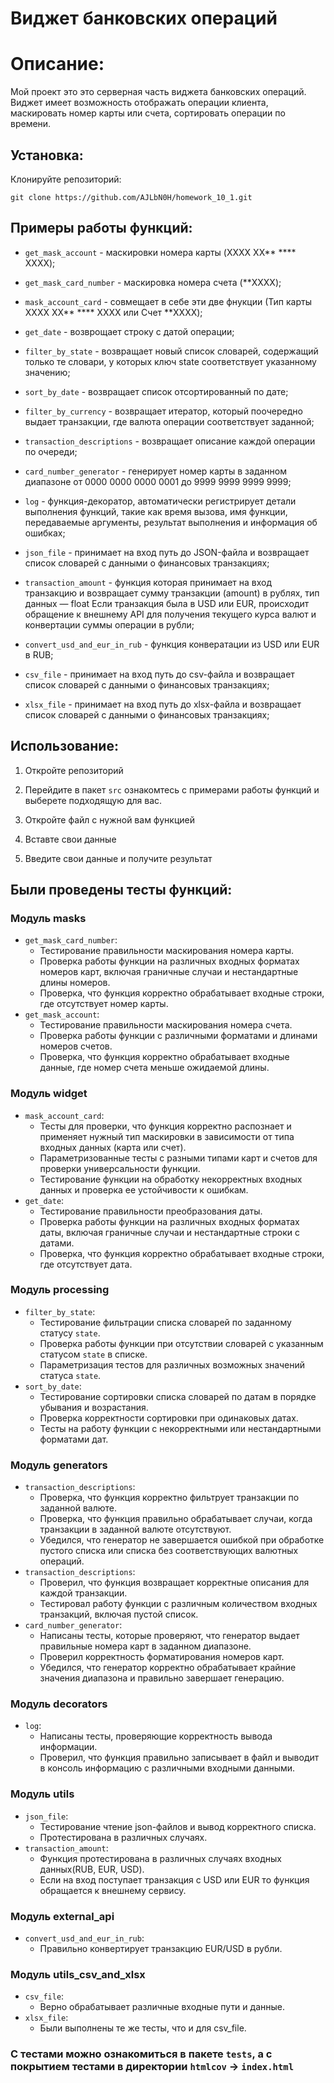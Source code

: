 # Виджет банковских операций

# Описание:

Мой проект это это серверная часть виджета банковских операций. Виджет имеет возможность отображать операции клиента, маскировать номер карты или счета, сортировать операции по времени.

## Установка:

Клонируйте репозиторий:
```
git clone https://github.com/AJLbN0H/homework_10_1.git
```

## Примеры работы функций:

* ```get_mask_account``` - маскировки номера карты (XXXX XX** **** XXXX);


* ```get_mask_card_number``` - маскировка номера счета (**XXXX);


* ```mask_account_card``` - совмещает в себе эти две фнукции (Тип карты XXXX XX** **** XXXX или Счет **XXXX);


* ```get_date``` - возврощает строку с датой операции;


* ```filter_by_state``` - возвращает новый список словарей, содержащий только те словари, у которых ключ state соответствует указанному значению;


* ```sort_by_date``` - возвращает список отсортированный по дате;


* ```filter_by_currency``` - возвращает итератор, который поочередно выдает транзакции, где валюта операции соответствует заданной;


* ```transaction_descriptions``` - возвращает описание каждой операции по очереди;


* ```card_number_generator``` - генерирует номер карты в заданном диапазоне от 0000 0000 0000 0001 до 9999 9999 9999 9999;


* ```log``` - функция-декоратор, автоматически регистрирует детали выполнения функций, такие как время вызова, имя функции, передаваемые аргументы, результат выполнения и информация об ошибках;


* ```json_file``` - принимает на вход путь до JSON-файла и возвращает список словарей с данными о финансовых транзакциях;


* ```transaction_amount``` - функция которая принимает на вход транзакцию и возвращает сумму транзакции (amount) в рублях, тип данных — float Если транзакция была в USD или EUR, происходит обращение к внешнему API для получения текущего курса валют и конвертации суммы операции в рубли;


* ```convert_usd_and_eur_in_rub``` - функция конвератации из USD или EUR в RUB;


* ```csv_file``` - принимает на вход путь до csv-файла и возвращает список словарей с данными о финансовых транзакциях;


* ```xlsx_file``` - принимает на вход путь до xlsx-файла и возвращает список словарей с данными о финансовых транзакциях;

## Использование:

1. Откройте репозиторий


2. Перейдите в пакет ```src``` ознакомтесь с примерами работы функций и выберете подходящую для вас.


3. Откройте файл с нужной вам функцией


4. Вставте свои данные


5. Введите свои данные и получите результат

## Были проведены тесты функций:

### Модуль masks
* ```get_mask_card_number```:
  * Тестирование правильности маскирования номера карты.
  * Проверка работы функции на различных входных форматах номеров карт, включая граничные случаи и нестандартные длины номеров.
  * Проверка, что функция корректно обрабатывает входные строки, где отсутствует номер карты.
* ```get_mask_account```:
  * Тестирование правильности маскирования номера счета.
  * Проверка работы функции с различными форматами и длинами номеров счетов.
  * Проверка, что функция корректно обрабатывает входные данные, где номер счета меньше ожидаемой длины.

### Модуль widget
* ```mask_account_card```:
  * Тесты для проверки, что функция корректно распознает и применяет нужный тип маскировки в зависимости от типа входных данных (карта или счет).
  * Параметризованные тесты с разными типами карт и счетов для проверки универсальности функции.
  * Тестирование функции на обработку некорректных входных данных и проверка ее устойчивости к ошибкам.
* ```get_date```:
  * Тестирование правильности преобразования даты.
  * Проверка работы функции на различных входных форматах даты, включая граничные случаи и нестандартные строки с датами.
  * Проверка, что функция корректно обрабатывает входные строки, где отсутствует дата.

### Модуль processing
* ```filter_by_state```:
  * Тестирование фильтрации списка словарей по заданному статусу ```state```.
  * Проверка работы функции при отсутствии словарей с указанным статусом ```state``` в списке.
  * Параметризация тестов для различных возможных значений статуса ```state```.
* ```sort_by_date```:
  * Тестирование сортировки списка словарей по датам в порядке убывания и возрастания.
  * Проверка корректности сортировки при одинаковых датах.
  * Тесты на работу функции с некорректными или нестандартными форматами дат.

### Модуль generators
* ```transaction_descriptions```:
  * Проверка, что функция корректно фильтрует транзакции по заданной валюте.
  * Проверка, что функция правильно обрабатывает случаи, когда транзакции в заданной валюте отсутствуют.
  * Убедился, что генератор не завершается ошибкой при обработке пустого списка или списка без соответствующих валютных операций.
* ```transaction_descriptions```:
  * Проверил, что функция возвращает корректные описания для каждой транзакции.
  * Тестировал работу функции с различным количеством входных транзакций, включая пустой список.
* ```card_number_generator```:
  * Написаны тесты, которые проверяют, что генератор выдает правильные номера карт в заданном диапазоне.
  * Проверил корректность форматирования номеров карт.
  * Убедился, что генератор корректно обрабатывает крайние значения диапазона и правильно завершает генерацию.

### Модуль decorators
* ```log```:
  * Написаны тесты, проверяющие корректность вывода информации.
  * Проверил, что функция правильно записывает в файл и выводит в консоль информацию с различными входными данными.

### Модуль utils
* ```json_file```:
  * Тестирование чтение json-файлов и вывод корректного списка.
  * Протестирована в различных случаях.
* ```transaction_amount```:
  * Функция протестирована в различных случаях входных данных(RUB, EUR, USD).
  * Если на вход поступает транзакция с USD или EUR то функция обращается к внешнему сервису.

### Модуль external_api
* ```convert_usd_and_eur_in_rub```:
  * Правильно конвертирует транзакцию EUR/USD в рубли.

### Модуль utils_csv_and_xlsx
* ```csv_file```:
  * Верно обрабатывает различные входные пути и данные.
* ```xlsx_file```:
  * Были выполнены те же тесты, что и для csv_file.

### С тестами можно ознакомиться в пакете ```tests```, а с покрытием тестами в директории ```htmlcov``` -> ```index.html```